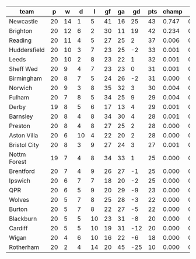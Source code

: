 |     team     | p  | w  | d  | l  | gf | ga | gd  | pts | champ | top2  | top3  | top4  |  5-7  | bot4  | bot3  | bot2  |
|--------------|----|----|----|----|----|----|-----|-----|-------|-------|-------|-------|-------|-------|-------|-------|
| Newcastle    | 20 | 14 |  1 |  5 | 41 | 16 |  25 |  43 | 0.747 | 0.965 | 0.992 | 0.997 | 0.003 | 0.000 | 0.000 | 0.000|
| Brighton     | 20 | 12 |  6 |  2 | 30 | 11 |  19 |  42 | 0.234 | 0.812 | 0.925 | 0.964 | 0.030 | 0.000 | 0.000 | 0.000|
| Reading      | 20 | 11 |  4 |  5 | 27 | 25 |   2 |  37 | 0.006 | 0.066 | 0.263 | 0.418 | 0.293 | 0.001 | 0.000 | 0.000|
| Huddersfield | 20 | 10 |  3 |  7 | 23 | 25 |  -2 |  33 | 0.001 | 0.011 | 0.055 | 0.115 | 0.224 | 0.010 | 0.004 | 0.001|
| Leeds        | 20 | 10 |  2 |  8 | 23 | 22 |   1 |  32 | 0.001 | 0.013 | 0.079 | 0.154 | 0.259 | 0.005 | 0.002 | 0.001|
| Sheff Wed    | 20 |  9 |  4 |  7 | 23 | 23 |   0 |  31 | 0.001 | 0.009 | 0.053 | 0.113 | 0.217 | 0.009 | 0.003 | 0.001|
| Birmingham   | 20 |  8 |  7 |  5 | 24 | 26 |  -2 |  31 | 0.000 | 0.006 | 0.036 | 0.082 | 0.184 | 0.015 | 0.006 | 0.002|
| Norwich      | 20 |  9 |  3 |  8 | 35 | 32 |   3 |  30 | 0.004 | 0.041 | 0.184 | 0.324 | 0.299 | 0.002 | 0.001 | 0.000|
| Fulham       | 20 |  7 |  8 |  5 | 34 | 25 |   9 |  29 | 0.004 | 0.044 | 0.192 | 0.336 | 0.315 | 0.001 | 0.000 | 0.000|
| Derby        | 19 |  8 |  5 |  6 | 17 | 13 |   4 |  29 | 0.001 | 0.008 | 0.053 | 0.114 | 0.220 | 0.010 | 0.005 | 0.001|
| Barnsley     | 20 |  8 |  4 |  8 | 34 | 30 |   4 |  28 | 0.001 | 0.010 | 0.054 | 0.111 | 0.213 | 0.013 | 0.005 | 0.002|
| Preston      | 20 |  8 |  4 |  8 | 27 | 25 |   2 |  28 | 0.000 | 0.004 | 0.023 | 0.055 | 0.162 | 0.024 | 0.012 | 0.004|
| Aston Villa  | 20 |  6 | 10 |  4 | 22 | 20 |   2 |  28 | 0.000 | 0.003 | 0.027 | 0.066 | 0.155 | 0.025 | 0.011 | 0.003|
| Bristol City | 20 |  8 |  3 |  9 | 27 | 24 |   3 |  27 | 0.001 | 0.007 | 0.042 | 0.089 | 0.194 | 0.016 | 0.007 | 0.002|
| Nottm Forest | 19 |  7 |  4 |  8 | 34 | 33 |   1 |  25 | 0.000 | 0.002 | 0.015 | 0.039 | 0.114 | 0.051 | 0.026 | 0.009|
| Brentford    | 20 |  7 |  4 |  9 | 26 | 27 |  -1 |  25 | 0.000 | 0.000 | 0.004 | 0.011 | 0.041 | 0.129 | 0.069 | 0.025|
| Ipswich      | 20 |  6 |  7 |  7 | 18 | 20 |  -2 |  25 | 0.000 | 0.000 | 0.002 | 0.006 | 0.029 | 0.165 | 0.088 | 0.035|
| QPR          | 20 |  6 |  5 |  9 | 20 | 29 |  -9 |  23 | 0.000 | 0.000 | 0.001 | 0.002 | 0.015 | 0.286 | 0.179 | 0.079|
| Wolves       | 20 |  5 |  7 |  8 | 25 | 28 |  -3 |  22 | 0.000 | 0.000 | 0.001 | 0.002 | 0.012 | 0.286 | 0.178 | 0.080|
| Burton       | 20 |  5 |  7 |  8 | 22 | 27 |  -5 |  22 | 0.000 | 0.000 | 0.000 | 0.002 | 0.013 | 0.314 | 0.199 | 0.090|
| Blackburn    | 20 |  5 |  5 | 10 | 23 | 31 |  -8 |  20 | 0.000 | 0.000 | 0.000 | 0.001 | 0.004 | 0.483 | 0.344 | 0.181|
| Cardiff      | 20 |  5 |  5 | 10 | 19 | 31 | -12 |  20 | 0.000 | 0.000 | 0.000 | 0.001 | 0.003 | 0.503 | 0.360 | 0.191|
| Wigan        | 20 |  4 |  6 | 10 | 16 | 22 |  -6 |  18 | 0.000 | 0.000 | 0.000 | 0.000 | 0.001 | 0.658 | 0.514 | 0.326|
| Rotherham    | 20 |  2 |  4 | 14 | 20 | 45 | -25 |  10 | 0.000 | 0.000 | 0.000 | 0.000 | 0.000 | 0.995 | 0.988 | 0.967|
